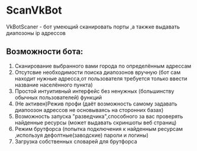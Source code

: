 # ScanVkBot
VkBotScaner - бот умеющий сканировать порты ,а такжке выдавать диапозоны ip адрессов

## Возможности бота:

1. Сканирование выбранного вами города по определённым адрессам
2. Отсутсвие необходимости поиска диапозонов вручную (бот сам находит нужные адресса,от пользователя требуется только ввести название населённого пункта)
3. Простой интуитивный интерфейс без ненужных (большинству обычных пользователей) функций
4. (Не активен)Режив профи (даёт возможность самому задавать диапоозон адрессов не основываясь на сторонних базах)
5. Возможность запуска "разведчика",способного за вас проверять найденные ресурсы (может выдавать скриншоты веб страниц)
6. Режим брутфорса (попытка подключения к найденным ресурсам ,используя дефолтные(заводские) пароли и логины)
7. Загрузка собственных словарей для брутфорса
